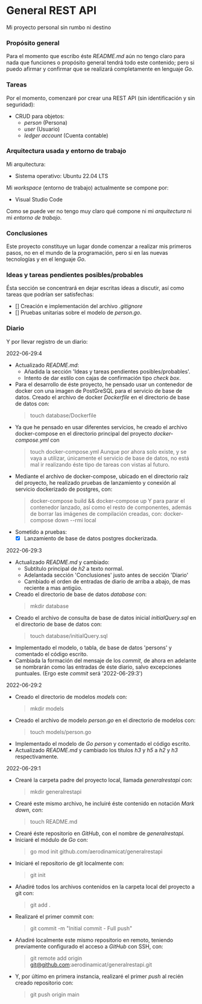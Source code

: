 # General REST API
Mi proyecto personal sin rumbo ni destino

### Propósito general
Para el momento que escribo éste *README.md* aún no tengo claro para nada que funciones
o propósito general tendrá todo este contenido; pero si puedo afirmar y confirmar que
se realizará completamente en lenguaje *Go*.


### Tareas
Por el momento, comenzaré por crear una REST API (sin identificación y sin seguridad):
- CRUD para objetos:
    - *person* (Persona)
    - *user* (Usuario)
    - *ledger account* (Cuenta contable)


### Arquitectura usada y entorno de trabajo
Mi arquitectura:
- Sistema operativo: Ubuntu 22.04 LTS

Mi *workspace* (entorno de trabajo) actualmente se compone por:
- Visual Studio Code

Como se puede ver no tengo muy claro qué compone ni mi *arquitectura* ni mi *entorno de
trabajo*.


### Conclusiones
Este proyecto constituye un lugar donde comenzar a realizar mis primeros pasos, no en
el mundo de la programación, pero si en las nuevas tecnologías y en el lenguaje *Go*.


### Ideas y tareas pendientes posibles/probables
Ésta sección se concentrará en dejar escritas ideas a discutir, así como tareas que
podrían ser satisfechas:<ul>
    <li>[] Creación e implementación del archivo *.gitignore*</li>
    <li>[] Pruebas unitarias sobre el modelo de *person.go*.</li>
</ul>


### Diario
Y por llevar registro de un diario:

2022-06-29:4
- Actualizado *README.md*:
    - Añadida la sección 'Ideas y tareas pendientes posibles/probables'.
    - Intento de dar estilo con cajas de confirmación tipo *check box*.
- Para el desarrollo de éste proyecto, he pensado usar un contenedor de docker con una
imagen de PostGreSQL para el servicio de base de datos. Creado el archivo de docker
*Dockerfile* en el directorio de base de datos con:
    > touch database/Dockerfile
- Ya que he pensado en usar diferentes servicios, he creado el archivo docker-compose
en el directorio principal del proyecto *docker-compose.yml* con
    > touch docker-compose.yml
Aunque por ahora solo existe, y se vaya a utilizar, únicamente el servicio de base de
datos, no está mal ir realizando éste tipo de tareas con vistas al futuro.
- Mediante el archivo de docker-compose, ubicado en el directorio raíz del proyecto, he
realizado pruebas de lanzamiento y conexión al servicio dockerizado de postgres, con:
    > docker-compose build && docker-compose up
Y para parar el contenedor lanzado, así como el resto de componentes, además de borrar
las imágenes de compilación creadas, con:
    > docker-compose down --rmi local
- Sometido a pruebas:
    - [x] Lanzamiento de base de datos postgres dockerizada.

2022-06-29:3
- Actualizado *README.md* y cambiado:
    - Subtítulo principal de *h2* a texto normal.
    - Adelantada sección 'Conclusiones' justo antes de sección 'Diario'
    - Cambiado el orden de entradas de diario de arriba a abajo, de mas reciente a mas
    antigüo.
- Creado el directorio de base de datos *database* con:
    > mkdir database
- Creado el archivo de consulta de base de datos inicial *initialQuery.sql* en el 
directorio de base de datos con:
    > touch database/initialQuery.sql
- Implementado el modelo, o tabla, de base de datos 'persons' y comentado el código
escrito.
- Cambiada la formación del mensaje de los *commit*, de ahora en adelante se nombrarán
como las entradas de éste diario, salvo excepciones puntuales. (Ergo este *commit* será
'2022-06-29:3')

2022-06-29:2
- Creado el directorio de modelos *models* con:
    > mkdir models
- Creado el archivo de modelo *person.go* en el directorio de modelos con:
    > touch models/person.go
- Implementado el modelo de *Go* *person* y comentado el código escrito.
- Actualizado *README.md* y cambiado los títulos *h3* y *h5* a *h2* y *h3*
respectivamente.

2022-06-29:1
- Crearé la carpeta padre del proyecto local, llamada *generalrestapi* con:
    > mkdir generalrestapi
- Crearé este mismo archivo, he incluiré éste contenido en notación *Mark down*, con:
    > touch README.md
- Crearé éste repositorio en *GitHub*, con el nombre de *generalrestapi*.
- Iniciaré el módulo de *Go* con:
    > go mod init github.com/aerodinamicat/generalrestapi
- Iniciaré el repositorio de git localmente con:
    > git init
- Añadiré todos los archivos contenidos en la carpeta local del proyecto a git con:
    > git add .
- Realizaré el primer commit con:
    > git commit -m "Initial commit - Full push"
- Añadiré localmente este mismo repositorio en remoto, teniendo previamente
configurado el acceso a *GitHub* con SSH, con:
    > git remote add origin git@github.com:aerodinamicat/generalrestapi.git
- Y, por último en primera instancia, realizaré el primer *push* al recién creado
repositorio con:
    > git push origin main
